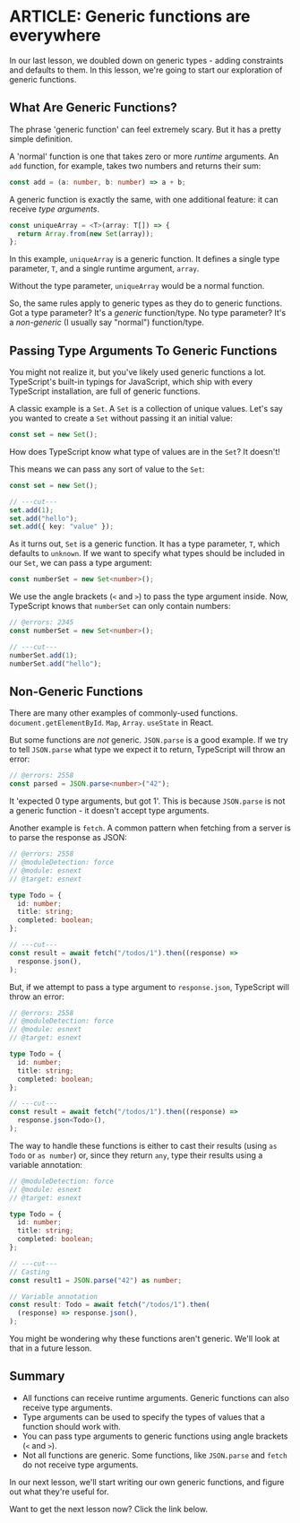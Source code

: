 # ARTICLE: Generic functions are everywhere

In our last lesson, we doubled down on generic types - adding constraints and defaults to them. In this lesson, we're going to start our exploration of generic functions.

## What Are Generic Functions?

The phrase 'generic function' can feel extremely scary. But it has a pretty simple definition.

A 'normal' function is one that takes zero or more _runtime_ arguments. An `add` function, for example, takes two numbers and returns their sum:

```ts twoslash
const add = (a: number, b: number) => a + b;
```

A generic function is exactly the same, with one additional feature: it can receive _type arguments_.

```ts twoslash
const uniqueArray = <T>(array: T[]) => {
  return Array.from(new Set(array));
};
```

In this example, `uniqueArray` is a generic function. It defines a single type parameter, `T`, and a single runtime argument, `array`.

Without the type parameter, `uniqueArray` would be a normal function.

So, the same rules apply to generic types as they do to generic functions. Got a type parameter? It's a _generic_ function/type. No type parameter? It's a _non-generic_ (I usually say "normal") function/type.

## Passing Type Arguments To Generic Functions

You might not realize it, but you've likely used generic functions a lot. TypeScript's built-in typings for JavaScript, which ship with every TypeScript installation, are full of generic functions.

A classic example is a `Set`. A `Set` is a collection of unique values. Let's say you wanted to create a `Set` without passing it an initial value:

```ts twoslash
const set = new Set();
```

How does TypeScript know what type of values are in the `Set`? It doesn't!

This means we can pass any sort of value to the `Set`:

```ts twoslash
const set = new Set();

// ---cut---
set.add(1);
set.add("hello");
set.add({ key: "value" });
```

As it turns out, `Set` is a generic function. It has a type parameter, `T`, which defaults to `unknown`. If we want to specify what types should be included in our `Set`, we can pass a type argument:

```ts twoslash
const numberSet = new Set<number>();
```

We use the angle brackets (`<` and `>`) to pass the type argument inside. Now, TypeScript knows that `numberSet` can only contain numbers:

```ts twoslash
// @errors: 2345
const numberSet = new Set<number>();

// ---cut---
numberSet.add(1);
numberSet.add("hello");
```

## Non-Generic Functions

There are many other examples of commonly-used functions. `document.getElementById`. `Map`, `Array`. `useState` in React.

But some functions are _not_ generic. `JSON.parse` is a good example. If we try to tell `JSON.parse` what type we expect it to return, TypeScript will throw an error:

```ts twoslash
// @errors: 2558
const parsed = JSON.parse<number>("42");
```

It 'expected 0 type arguments, but got 1'. This is because `JSON.parse` is not a generic function - it doesn't accept type arguments.

Another example is `fetch`. A common pattern when fetching from a server is to parse the response as JSON:

```ts twoslash
// @errors: 2558
// @moduleDetection: force
// @module: esnext
// @target: esnext

type Todo = {
  id: number;
  title: string;
  completed: boolean;
};

// ---cut---
const result = await fetch("/todos/1").then((response) =>
  response.json(),
);
```

But, if we attempt to pass a type argument to `response.json`, TypeScript will throw an error:

```ts twoslash
// @errors: 2558
// @moduleDetection: force
// @module: esnext
// @target: esnext

type Todo = {
  id: number;
  title: string;
  completed: boolean;
};

// ---cut---
const result = await fetch("/todos/1").then((response) =>
  response.json<Todo>(),
);
```

The way to handle these functions is either to cast their results (using `as Todo` or `as number`) or, since they return `any`, type their results using a variable annotation:

```ts twoslash
// @moduleDetection: force
// @module: esnext
// @target: esnext

type Todo = {
  id: number;
  title: string;
  completed: boolean;
};

// ---cut---
// Casting
const result1 = JSON.parse("42") as number;

// Variable annotation
const result: Todo = await fetch("/todos/1").then(
  (response) => response.json(),
);
```

You might be wondering why these functions aren't generic. We'll look at that in a future lesson.

## Summary

- All functions can receive runtime arguments. Generic functions can also receive type arguments.
- Type arguments can be used to specify the types of values that a function should work with.
- You can pass type arguments to generic functions using angle brackets (`<` and `>`).
- Not all functions are generic. Some functions, like `JSON.parse` and `fetch` do not receive type arguments.

In our next lesson, we'll start writing our own generic functions, and figure out what they're useful for.

Want to get the next lesson now? Click the link below.
